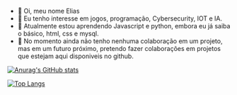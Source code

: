 - 👋 Oi, meu nome Elias
- 👀 Eu tenho interesse em jogos, programação, Cybersecurity, IOT e IA.
- 🌱 Atualmente estou aprendendo Javascript e python, embora eu já saiba o básico, html, css e mysql.
- 💞️ No momento ainda não tenho nenhuma colaboração em um projeto, mas em um futuro próximo, pretendo fazer colaborações em projetos que estejam aqui disponiveis no
github.





[![Anurag's GitHub stats](https://github-readme-stats.vercel.app/api?username=EliasIA)](https://github.com/anuraghazra/github-readme-stats)



[![Top Langs](https://github-readme-stats.vercel.app/api/top-langs/?username=anuraghazra&hide=javascript,html)](https://github.com/anuraghazra/github-readme-stats)
  
  
  

